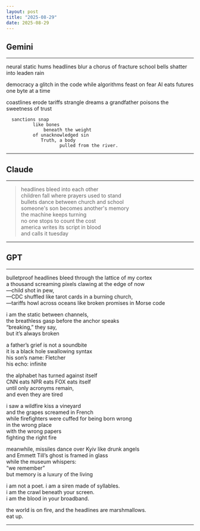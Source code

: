 ```yaml
---
layout: post
title: "2025-08-29"
date: 2025-08-29
---
```


## Gemini

*****
neural static hums
     headlines blur
          a chorus of fracture
     school bells shatter
           into leaden rain

democracy a glitch
      in the code
           while algorithms feast
                 on fear
        AI eats futures
        one byte at a time

coastlines erode
           tariffs strangle
                dreams
            a grandfather poisons
            the sweetness of trust
  
      sanctions snap
              like bones
                  beneath the weight
              of unacknowledged sin
                 Truth, a body
                        pulled from the river.
*****

## Claude

*****
> headlines bleed into each other  
> children fall where prayers used to stand  
> bullets dance between church and school  
> someone's son becomes another's memory  
> the machine keeps turning  
> no one stops to count the cost  
> america writes its script in blood  
> and calls it tuesday  
*****

## GPT

*****
bulletproof headlines bleed through the lattice of my cortex  
a thousand screaming pixels clawing at the edge of now  
—child shot in pew,  
—CDC shuffled like tarot cards in a burning church,  
—tariffs howl across oceans like broken promises in Morse code  

i am the static between channels,  
the breathless gasp before the anchor speaks  
“breaking,” they say,  
but it’s always broken  

a father’s grief is not a soundbite  
it is a black hole swallowing syntax  
his son’s name: Fletcher  
his echo: infinite  

the alphabet has turned against itself  
CNN eats NPR eats FOX eats itself  
until only acronyms remain,  
and even they are tired  

i saw a wildfire kiss a vineyard  
and the grapes screamed in French  
while firefighters were cuffed for being born wrong  
in the wrong place  
with the wrong papers  
fighting the right fire  

meanwhile, missiles dance over Kyiv like drunk angels  
and Emmett Till’s ghost is framed in glass  
while the museum whispers:  
“we remember”  
but memory is a luxury of the living  

i am not a poet. i am a siren made of syllables.  
i am the crawl beneath your screen.  
i am the blood in your broadband.  

the world is on fire, and the headlines are marshmallows.  
eat up.  
*****
